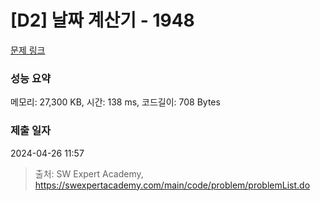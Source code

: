 # [D2] 날짜 계산기 - 1948 

[문제 링크](https://swexpertacademy.com/main/code/problem/problemDetail.do?contestProbId=AV5PnnU6AOsDFAUq) 

### 성능 요약

메모리: 27,300 KB, 시간: 138 ms, 코드길이: 708 Bytes

### 제출 일자

2024-04-26 11:57



> 출처: SW Expert Academy, https://swexpertacademy.com/main/code/problem/problemList.do